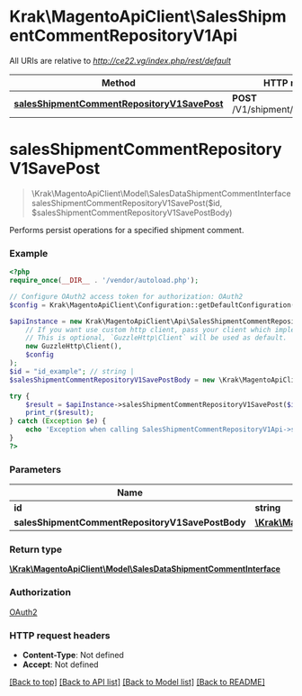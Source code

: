 # Krak\MagentoApiClient\SalesShipmentCommentRepositoryV1Api

All URIs are relative to *http://ce22.vg/index.php/rest/default*

Method | HTTP request | Description
------------- | ------------- | -------------
[**salesShipmentCommentRepositoryV1SavePost**](SalesShipmentCommentRepositoryV1Api.md#salesShipmentCommentRepositoryV1SavePost) | **POST** /V1/shipment/{id}/comments | 


# **salesShipmentCommentRepositoryV1SavePost**
> \Krak\MagentoApiClient\Model\SalesDataShipmentCommentInterface salesShipmentCommentRepositoryV1SavePost($id, $salesShipmentCommentRepositoryV1SavePostBody)



Performs persist operations for a specified shipment comment.

### Example
```php
<?php
require_once(__DIR__ . '/vendor/autoload.php');

// Configure OAuth2 access token for authorization: OAuth2
$config = Krak\MagentoApiClient\Configuration::getDefaultConfiguration()->setAccessToken('YOUR_ACCESS_TOKEN');

$apiInstance = new Krak\MagentoApiClient\Api\SalesShipmentCommentRepositoryV1Api(
    // If you want use custom http client, pass your client which implements `GuzzleHttp\ClientInterface`.
    // This is optional, `GuzzleHttp\Client` will be used as default.
    new GuzzleHttp\Client(),
    $config
);
$id = "id_example"; // string | 
$salesShipmentCommentRepositoryV1SavePostBody = new \Krak\MagentoApiClient\Model\SalesShipmentCommentRepositoryV1SavePostBody(); // \Krak\MagentoApiClient\Model\SalesShipmentCommentRepositoryV1SavePostBody | 

try {
    $result = $apiInstance->salesShipmentCommentRepositoryV1SavePost($id, $salesShipmentCommentRepositoryV1SavePostBody);
    print_r($result);
} catch (Exception $e) {
    echo 'Exception when calling SalesShipmentCommentRepositoryV1Api->salesShipmentCommentRepositoryV1SavePost: ', $e->getMessage(), PHP_EOL;
}
?>
```

### Parameters

Name | Type | Description  | Notes
------------- | ------------- | ------------- | -------------
 **id** | **string**|  |
 **salesShipmentCommentRepositoryV1SavePostBody** | [**\Krak\MagentoApiClient\Model\SalesShipmentCommentRepositoryV1SavePostBody**](../Model/SalesShipmentCommentRepositoryV1SavePostBody.md)|  | [optional]

### Return type

[**\Krak\MagentoApiClient\Model\SalesDataShipmentCommentInterface**](../Model/SalesDataShipmentCommentInterface.md)

### Authorization

[OAuth2](../../README.md#OAuth2)

### HTTP request headers

 - **Content-Type**: Not defined
 - **Accept**: Not defined

[[Back to top]](#) [[Back to API list]](../../README.md#documentation-for-api-endpoints) [[Back to Model list]](../../README.md#documentation-for-models) [[Back to README]](../../README.md)

